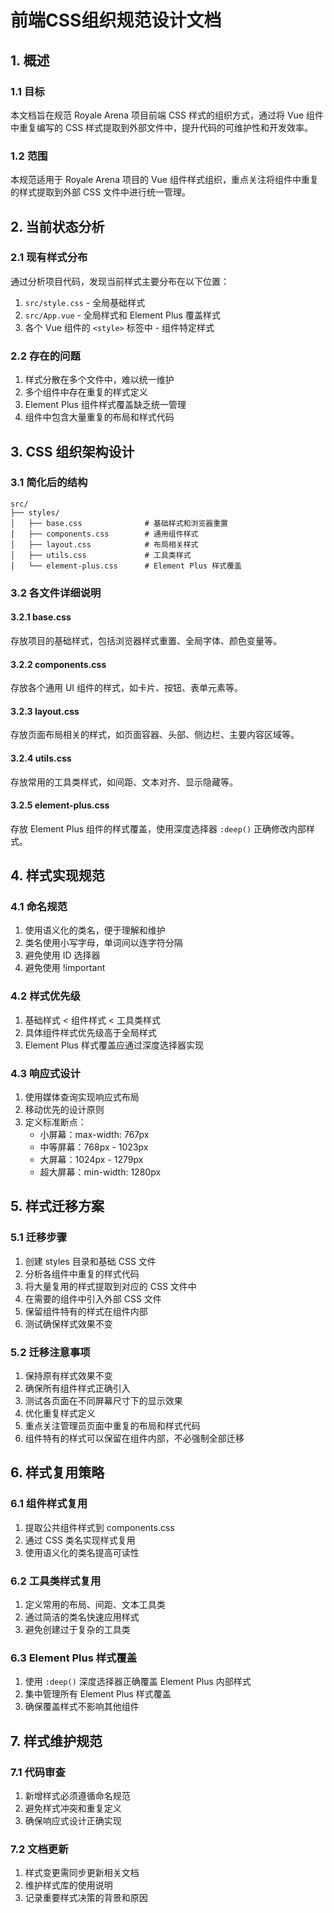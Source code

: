 # 前端CSS组织规范设计文档

## 1. 概述

### 1.1 目标
本文档旨在规范 Royale Arena 项目前端 CSS 样式的组织方式，通过将 Vue 组件中重复编写的 CSS 样式提取到外部文件中，提升代码的可维护性和开发效率。

### 1.2 范围
本规范适用于 Royale Arena 项目的 Vue 组件样式组织，重点关注将组件中重复的样式提取到外部 CSS 文件中进行统一管理。

## 2. 当前状态分析

### 2.1 现有样式分布
通过分析项目代码，发现当前样式主要分布在以下位置：
1. `src/style.css` - 全局基础样式
2. `src/App.vue` - 全局样式和 Element Plus 覆盖样式
3. 各个 Vue 组件的 `<style>` 标签中 - 组件特定样式

### 2.2 存在的问题
1. 样式分散在多个文件中，难以统一维护
2. 多个组件中存在重复的样式定义
3. Element Plus 组件样式覆盖缺乏统一管理
4. 组件中包含大量重复的布局和样式代码

## 3. CSS 组织架构设计

### 3.1 简化后的结构
```
src/
├── styles/
│   ├── base.css              # 基础样式和浏览器重置
│   ├── components.css        # 通用组件样式
│   ├── layout.css            # 布局相关样式
│   ├── utils.css             # 工具类样式
│   └── element-plus.css      # Element Plus 样式覆盖
```

### 3.2 各文件详细说明

#### 3.2.1 base.css
存放项目的基础样式，包括浏览器样式重置、全局字体、颜色变量等。

#### 3.2.2 components.css
存放各个通用 UI 组件的样式，如卡片、按钮、表单元素等。

#### 3.2.3 layout.css
存放页面布局相关的样式，如页面容器、头部、侧边栏、主要内容区域等。

#### 3.2.4 utils.css
存放常用的工具类样式，如间距、文本对齐、显示隐藏等。

#### 3.2.5 element-plus.css
存放 Element Plus 组件的样式覆盖，使用深度选择器 `:deep()` 正确修改内部样式。

## 4. 样式实现规范

### 4.1 命名规范
1. 使用语义化的类名，便于理解和维护
2. 类名使用小写字母，单词间以连字符分隔
3. 避免使用 ID 选择器
4. 避免使用 !important

### 4.2 样式优先级
1. 基础样式 < 组件样式 < 工具类样式
2. 具体组件样式优先级高于全局样式
3. Element Plus 样式覆盖应通过深度选择器实现

### 4.3 响应式设计
1. 使用媒体查询实现响应式布局
2. 移动优先的设计原则
3. 定义标准断点：
   - 小屏幕：max-width: 767px
   - 中等屏幕：768px - 1023px
   - 大屏幕：1024px - 1279px
   - 超大屏幕：min-width: 1280px

## 5. 样式迁移方案

### 5.1 迁移步骤
1. 创建 styles 目录和基础 CSS 文件
2. 分析各组件中重复的样式代码
3. 将大量复用的样式提取到对应的 CSS 文件中
4. 在需要的组件中引入外部 CSS 文件
5. 保留组件特有的样式在组件内部
6. 测试确保样式效果不变

### 5.2 迁移注意事项
1. 保持原有样式效果不变
2. 确保所有组件样式正确引入
3. 测试各页面在不同屏幕尺寸下的显示效果
4. 优化重复样式定义
5. 重点关注管理员页面中重复的布局和样式代码
6. 组件特有的样式可以保留在组件内部，不必强制全部迁移

## 6. 样式复用策略

### 6.1 组件样式复用
1. 提取公共组件样式到 components.css
2. 通过 CSS 类名实现样式复用
3. 使用语义化的类名提高可读性

### 6.2 工具类样式复用
1. 定义常用的布局、间距、文本工具类
2. 通过简洁的类名快速应用样式
3. 避免创建过于复杂的工具类

### 6.3 Element Plus 样式覆盖
1. 使用 `:deep()` 深度选择器正确覆盖 Element Plus 内部样式
2. 集中管理所有 Element Plus 样式覆盖
3. 确保覆盖样式不影响其他组件

## 7. 样式维护规范

### 7.1 代码审查
1. 新增样式必须遵循命名规范
2. 避免样式冲突和重复定义
3. 确保响应式设计正确实现

### 7.2 文档更新
1. 样式变更需同步更新相关文档
2. 维护样式库的使用说明
3. 记录重要样式决策的背景和原因